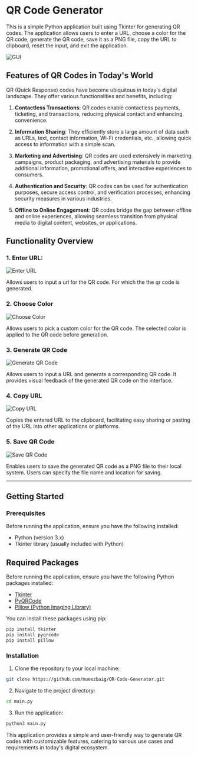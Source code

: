 # QR Code Generator

This is a simple Python application built using Tkinter for generating QR codes. The application allows users to enter a URL, choose a color for the QR code, generate the QR code, save it as a PNG file, copy the URL to clipboard, reset the input, and exit the application.

![GUI](https://github.com/mueezbaig/QR-Code-Generator/blob/main/GUI.png
)
## Features of QR Codes in Today's World

QR (Quick Response) codes have become ubiquitous in today's digital landscape. They offer various functionalities and benefits, including:

1. **Contactless Transactions**: QR codes enable contactless payments, ticketing, and transactions, reducing physical contact and enhancing convenience.

2. **Information Sharing**: They efficiently store a large amount of data such as URLs, text, contact information, Wi-Fi credentials, etc., allowing quick access to information with a simple scan.

3. **Marketing and Advertising**: QR codes are used extensively in marketing campaigns, product packaging, and advertising materials to provide additional information, promotional offers, and interactive experiences to consumers.

4. **Authentication and Security**: QR codes can be used for authentication purposes, secure access control, and verification processes, enhancing security measures in various industries.

5. **Offline to Online Engagement**: QR codes bridge the gap between offline and online experiences, allowing seamless transition from physical media to digital content, websites, or applications.

## Functionality Overview

### 1. Enter URL:

![Enter URL](https://github.com/mueezbaig/QR-Code-Generator/blob/main/Enter%20Url.png)

Allows users to input a url for the QR code. For which the the qr code is generated.

### 2. Choose Color

![Choose Color](https://github.com/mueezbaig/QR-Code-Generator/blob/main/Choosing%20color.png)

Allows users to pick a custom color for the QR code. The selected color is applied to the QR code before generation.

### 3. Generate QR Code

![Generate QR Code](https://github.com/mueezbaig/QR-Code-Generator/blob/main/generate%20qr%20code.png)

Allows users to input a URL and generate a corresponding QR code. It provides visual feedback of the generated QR code on the interface.

### 4. Copy URL

![Copy URL](https://github.com/mueezbaig/QR-Code-Generator/blob/main/url%20copeid%20to%20clipboard.png)

Copies the entered URL to the clipboard, facilitating easy sharing or pasting of the URL into other applications or platforms.

### 5. Save QR Code

![Save QR Code](https://github.com/mueezbaig/QR-Code-Generator/blob/main/save.png
)

Enables users to save the generated QR code as a PNG file to their local system. Users can specify the file name and location for saving.

---

## Getting Started

### Prerequisites

Before running the application, ensure you have the following installed:

- Python (version 3.x)
- Tkinter library (usually included with Python)

## Required Packages

Before running the application, ensure you have the following Python packages installed:

- [Tkinter](https://docs.python.org/3/library/tkinter.html)
- [PyQRCode](https://pypi.org/project/PyQRCode/)
- [Pillow (Python Imaging Library)](https://pypi.org/project/Pillow/)

You can install these packages using pip:

```bash
pip install tkinter
pip install pyqrcode
pip install pillow
```

### Installation

1. Clone the repository to your local machine:
```bash
git clone https://github.com/mueezbaig/QR-Code-Generator.git

```

2. Navigate to the project directory:
```bash
cd main.py
```

3. Run the application:
```bash
python3 main.py
```

This application provides a simple and user-friendly way to generate QR codes with customizable features, catering to various use cases and requirements in today's digital ecosystem.
